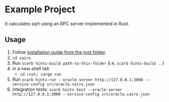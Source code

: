 # Example Project

It calculates sqrt using an RPC server implemented in Rust.

## Usage

1. Follow [installation guide from the root folder](https://github.com/reilabs/cairo-hints/tree/main?tab=readme-ov-file#cairo-1-hints).
2. `cd cairo`
3. Run `scarb hints-build path-to-this-folder` (i.e. `scarb hints-build ..`)
4. In a new shell tab
    * `cd rust; cargo run`
5. Run `scarb hints-run --oracle-server http://127.0.0.1:3000 --service-config src/oracle.cairo.json`
6. Integration tests: `scarb hints-test --oracle-server http://127.0.0.1:3000 --service-config src/oracle.cairo.json`
